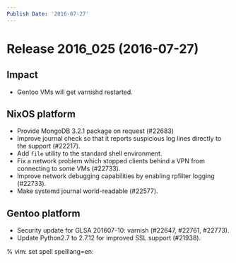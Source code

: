 ```yaml
---
Publish Date: '2016-07-27'
---
```


# Release 2016_025 (2016-07-27)

## Impact

- Gentoo VMs will get varnishd restarted.

## NixOS platform

- Provide MongoDB 3.2.1 package on request (#22683)
- Improve journal check so that it reports suspicious log lines directly to the
  support (#22217).
- Add `file` utility to the standard shell environment.
- Fix a network problem which stopped clients behind a VPN from connecting to
  some VMs (#22733).
- Improve network debugging capabilities by enabling rpfilter logging (#22733).
- Make systemd journal world-readable (#22577).

## Gentoo platform

- Security update for GLSA 201607-10: varnish (#22647, #22761, #22773).
- Update Python2.7 to 2.7.12 for improved SSL support (#21938).

% vim: set spell spelllang=en:
